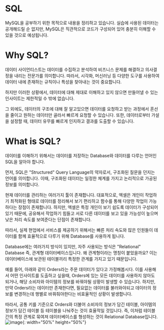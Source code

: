 # SQL
MySQL을 공부하기 위한 목적으로 내용을 정리하고 있습니다.
실습에 사용된 데이터는 공개해드릴 순 없지만, MySQL은 직관적으로 코드가 구성되어 있어 충분히 이해할 수 있을 것으로 예상됩니다.

# Why SQL?
데이터 사이언티스트는 데이터를 수집하고 분석하여 비즈니스 문제를 해결하고 의사결정을 내리는 전문가를 의미합니다.
따라서, 시각화, 머신러닝 등 다양한 도구를 사용하여 데이터 내에 존재하는 규칙이나 특성을 찾아내는 것이 중요합니다.

하지만 이러한 상황에서, 데이터에 대해 제대로 이해하고 있지 않으면 만들어낼 수 있는 인사이트는 제한적일 수 밖에 없습니다.

그 외에도, 데이터의 구조에 대해 잘 알고있으면 데이터를 요청하고 받는 과정에서 혼선을 줄이고 원하는 데이터만 골라서 빠르게 요청할 수 있습니다. 또한, 데이터로부터 가설을 설정할 때, 데이터 유무를 빠르게 인지하고 결과를 도출할 수 있습니다.

# What is SQL?
데이터를 이해하기 위해서는 데이터를 저장하는 Database와 데이터를 다루는 언어인 SQL을 알아야 합니다.

먼저, SQL은 "Structured" Query Language의 약자로서, 구조화된 질문을 던지는 언어를 의미합니다.
이때, 구조화된 데이터는 일정한 체계를 가지고 논리적으로 가공된 정보를 의미합니다.

현재 데이터를 관리하는 여러가지 툴이 존재합니다. 대표적으로, 엑셀은 개인이 작업하기 최적화된 형태로 데이터를 정리해서 보기 편리하고 함수를 통해 다양한 작업이 가능하다는 장점이 존재합니다. 하지만, 엑셀은 특정 개인이 보기 쉽도록 데이터가 구성되어 있기 때문에, 공유해서 작업하기 힘들고 서로 다른 데이터를 보고 있을 가능성이 높으며 낮은 처리 속도를 보여준다는 단점이 존재합니다.

따라서, 실제 현업에서 서비스를 제공하기 위해서는 빠른 처리 속도와 많은 인원들이 데이터를 함께 효율적으로 다루기 위해 Database를 사용하게 됩니다. 

Database에는 여러가지 방식이 있지만, 자주 사용되는 방식은 "Relational" Database 즉, 관계형 데이터베이스입니다. 
왜 관계형이라는 명칭이 붙었을까요?
이는 데이터베이스에 보관된 테이블끼리 특정한 관계를 가지고 있기 때문입니다.

예를 들어, 아래와 같이 Orders라는 주문 데이터가 있다고 가정해봅시다.
이를 사용해서 어떤 인사이트를 도출하고 싶을때, Orders에 있는 모든 데이터를 사용하지 않아도 되거나, 해당 소비자와 아이템의 정보를 바꿔야될 상황이 발생할 수 있습니다.
하지만, 만약 Orders라는 데이터만 존재한다면, 필요없는 데이터를 불러와야되고 데이터의 정보를 변경하는데 행별로 바꿔줘야한다는 비효율적인 상황이 발생합니다. 

따라서, 공통 키를 기준으로 Orders와 더불어 소비자의 정보가 담긴 테이블, 아이템의 정보가 담긴 테이블 등 테이블을 나눠주는 것이 효율적일 것입니다. 
즉, 이처럼 테이블 간의 특정 관계로 묶여져 데이터베이스를 형성하는 것이 Relational Database입니다. 
![image](https://github.com/fkid009/SQL/assets/75736788/4c06774c-2ebf-42d9-86cd-0614ae641239){: width="50%" height="50%"}




